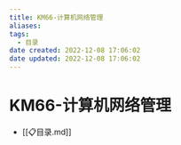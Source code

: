 ```yaml
---
title: KM66-计算机网络管理
aliases:
tags:
  - 目录
date created: 2022-12-08 17:06:02
date updated: 2022-12-08 17:06:02
---
```


# KM66-计算机网络管理

- [[📋目录.md]]
